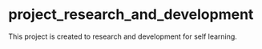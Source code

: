 # project_research_and_development
This project is created to research and development for self learning. 

